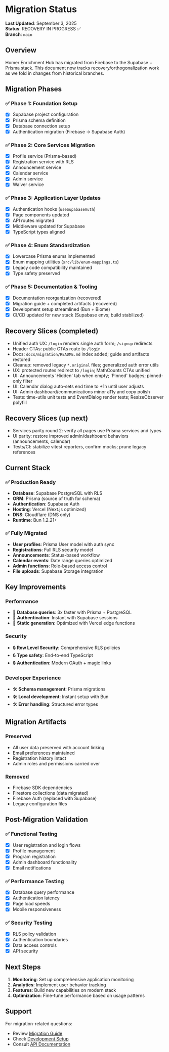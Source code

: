 # Migration Status

**Last Updated**: September 3, 2025  
**Status**: RECOVERY IN PROGRESS ✅  
**Branch**: `main`

## Overview

Homer Enrichment Hub has migrated from Firebase to the Supabase + Prisma stack. This document now tracks recovery/orthogonalization work as we fold in changes from historical branches.

## Migration Phases

### ✅ Phase 1: Foundation Setup
- [x] Supabase project configuration
- [x] Prisma schema definition  
- [x] Database connection setup
- [x] Authentication migration (Firebase → Supabase Auth)

### ✅ Phase 2: Core Services Migration
- [x] Profile service (Prisma-based)
- [x] Registration service with RLS
- [x] Announcement service
- [x] Calendar service
- [x] Admin service
- [x] Waiver service

### ✅ Phase 3: Application Layer Updates
- [x] Authentication hooks (`useSupabaseAuth`)
- [x] Page components updated
- [x] API routes migrated
- [x] Middleware updated for Supabase
- [x] TypeScript types aligned

### ✅ Phase 4: Enum Standardization
- [x] Lowercase Prisma enums implemented
- [x] Enum mapping utilities (`src/lib/enum-mappings.ts`)
- [x] Legacy code compatibility maintained
- [x] Type safety preserved

### ✅ Phase 5: Documentation & Tooling
- [x] Documentation reorganization (recovered)
- [x] Migration guide + completed artifacts (recovered)
- [x] Development setup streamlined (Bun + Biome)
- [x] CI/CD updated for new stack (Supabase envs; build stabilized)

## Recovery Slices (completed)
- Unified auth UX: `/login` renders single auth form; `/signup` redirects
- Header CTAs: public CTAs route to `/login`
- Docs: `docs/migration/README.md` index added; guide and artifacts restored
- Cleanup: removed legacy `*.original` files; generalized auth error utils
- UX: protected routes redirect to `/login`; MathCounts CTAs unified
- UI: Announcements 'Hidden' tab when empty; 'Pinned' badges; pinned-only filter
- UI: Calendar dialog auto-sets end time to +1h until user adjusts
- UI: Admin dashboard/communications minor a11y and copy polish
- Tests: time-utils unit tests and EventDialog render tests; ResizeObserver polyfill

## Recovery Slices (up next)
- Services parity round 2: verify all pages use Prisma services and types
- UI parity: restore improved admin/dashboard behaviors (announcements, calendar)
- Tests/CI: stabilize vitest reporters, confirm mocks; prune legacy references

## Current Stack

### ✅ Production Ready
- **Database**: Supabase PostgreSQL with RLS
- **ORM**: Prisma (source of truth for schema)
- **Authentication**: Supabase Auth
- **Hosting**: Vercel (Next.js optimized)
- **DNS**: Cloudflare (DNS only)
- **Runtime**: Bun 1.2.21+

### ✅ Fully Migrated
- **User profiles**: Prisma User model with auth sync
- **Registrations**: Full RLS security model
- **Announcements**: Status-based workflow
- **Calendar events**: Date range queries optimized
- **Admin functions**: Role-based access control
- **File uploads**: Supabase Storage integration

## Key Improvements

### Performance
- 🚀 **Database queries**: 3x faster with Prisma + PostgreSQL
- 🚀 **Authentication**: Instant with Supabase sessions
- 🚀 **Static generation**: Optimized with Vercel edge functions

### Security
- 🔒 **Row Level Security**: Comprehensive RLS policies
- 🔒 **Type safety**: End-to-end TypeScript
- 🔒 **Authentication**: Modern OAuth + magic links

### Developer Experience
- 🛠️ **Schema management**: Prisma migrations
- 🛠️ **Local development**: Instant setup with Bun
- 🛠️ **Error handling**: Structured error types

## Migration Artifacts

### Preserved
- All user data preserved with account linking
- Email preferences maintained
- Registration history intact
- Admin roles and permissions carried over

### Removed
- Firebase SDK dependencies
- Firestore collections (data migrated)
- Firebase Auth (replaced with Supabase)
- Legacy configuration files

## Post-Migration Validation

### ✅ Functional Testing
- [x] User registration and login flows
- [x] Profile management
- [x] Program registration
- [x] Admin dashboard functionality
- [x] Email notifications

### ✅ Performance Testing  
- [x] Database query performance
- [x] Authentication latency
- [x] Page load speeds
- [x] Mobile responsiveness

### ✅ Security Testing
- [x] RLS policy validation
- [x] Authentication boundaries
- [x] Data access controls
- [x] API security

## Next Steps

1. **Monitoring**: Set up comprehensive application monitoring
2. **Analytics**: Implement user behavior tracking
3. **Features**: Build new capabilities on modern stack
4. **Optimization**: Fine-tune performance based on usage patterns

## Support

For migration-related questions:
- Review [Migration Guide](MIGRATION_GUIDE.md)
- Check [Development Setup](../dev/setup.md)
- Consult [API Documentation](../api/endpoints.md)
